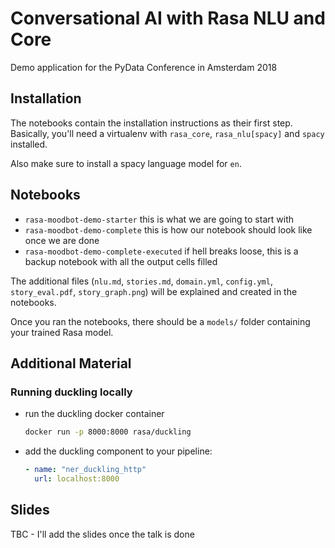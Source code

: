 # Conversational AI with Rasa NLU and Core
Demo application for the PyData Conference in Amsterdam 2018


## Installation
The notebooks contain the installation instructions as their first step. Basically,
you'll need a virtualenv with `rasa_core`, `rasa_nlu[spacy]` and `spacy` installed.

Also make sure to install a spacy language model for `en`.

## Notebooks
- `rasa-moodbot-demo-starter` this is what we are going to start with
- `rasa-moodbot-demo-complete` this is how our notebook should look like once we are done
- `rasa-moodbot-demo-complete-executed` if hell breaks loose, this is a backup notebook with all the output cells filled

The additional files (`nlu.md`, `stories.md`, `domain.yml`, `config.yml`, `story_eval.pdf`, `story_graph.png`)
will be explained and created in the notebooks.

Once you ran the notebooks, there should be a `models/` folder containing your trained Rasa model.

## Additional Material

### Running duckling locally
- run the duckling docker container
	```bash
	docker run -p 8000:8000 rasa/duckling
	```

- add the duckling component to your pipeline:
	```yaml
	- name: "ner_duckling_http"
	  url: localhost:8000
	```

## Slides
TBC - I'll add the slides once the talk is done 
